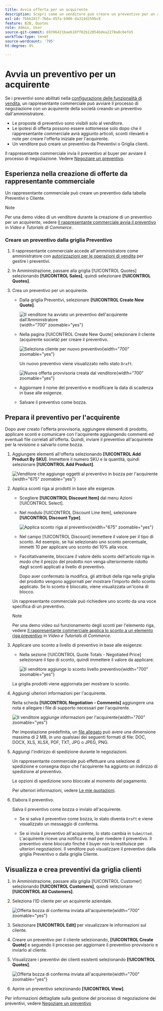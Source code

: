 ```yaml
---
title: Avvia offerta per un acquirente
description: Scopri come un venditore può creare un preventivo per un acquirente specifico per avviare il processo di negoziazione. Il venditore può inviare preventivi solo per i clienti associati a un account aziendale sul sito web selezionato.
exl-id: 7bbb281f-7b6a-45fa-b906-da314d159bc8
feature: B2B, Quotes
role: Admin, User
source-git-commit: 69396421bae610ff02b12054bdea2278a8c0efe5
workflow-type: tm+mt
source-wordcount: '795'
ht-degree: 0%

---
```


# Avvia un preventivo per un acquirente

Se i preventivi sono abilitati nella [configurazione delle funzionalità di vendita](configure-quotes.md), un rappresentante commerciale può avviare il processo di negoziazione con un acquirente della società creando un preventivo dall&#39;amministratore.

- Le proposte di preventivo sono visibili solo al venditore.
- Le ipotesi di offerta possono essere sottomesse solo dopo che il rappresentante commerciale avrà aggiunto articoli, sconti rilevanti e note per creare l&#39;offerta iniziale per l&#39;acquirente.
- Un venditore può creare un preventivo da Preventivi o Griglia clienti.

Il rappresentante commerciale invia il preventivo al buyer per avviare il processo di negoziazione. Vedere [Negoziare un preventivo](quote-price-negotiation.md).

## Esperienza nella creazione di offerte da rappresentante commerciale

Un rappresentante commerciale può creare un preventivo dalla tabella Preventivi o Cliente.

>[!NOTE]
>
>Per una demo video di un venditore durante la creazione di un preventivo per un acquirente, vedere [Il rappresentante commerciale avvia il preventivo](https://experienceleague.adobe.com/docs/commerce-learn/tutorials/b2b/b2b-quote/sales-rep-initiates-quote.html) in _Video e Tutorials di Commerce_.

### Creare un preventivo dalla griglia Preventivo

1. Il rappresentante commerciale accede all&#39;amministratore come amministratore con [autorizzazioni per le operazioni di vendita](../systems/permissions.md) per gestire i preventivi.

1. In Amministrazione, passare alla griglia [!UICONTROL Quotes] selezionando **[!UICONTROL Sales]**, quindi selezionare **[!UICONTROL Quotes]**.

1. Crea un preventivo per un acquirente.

   - Dalla griglia Preventivi, selezionare **[!UICONTROL Create New Quote]**.

     ![Il venditore ha avviato un preventivo dell&#39;acquirente dall&#39;Amministratore](./assets/quote-draft-from-admin.png){width="700" zoomable="yes"}

   - Nella pagina [!UICONTROL Create New Quote] selezionare il cliente (acquirente società) per creare il preventivo.

     ![Seleziona cliente per nuovo preventivo](./assets/quote-draft-from-admin-select-buyer.png){width="700" zoomable="yes"}

     Un nuovo preventivo viene visualizzato nello stato `Draft`.

     ![Nuova offerta provvisoria creata dal venditore](./assets/quote-create-by-seller.png){width="700" zoomable="yes"}

   - Aggiornare il nome del preventivo e modificare la data di scadenza in base alle esigenze.

   - Salvare il preventivo come bozza.

## Prepara il preventivo per l&#39;acquirente

Dopo aver creato l&#39;offerta provvisoria, aggiungere elementi di prodotto, applicare sconti e comunicare con l&#39;acquirente aggiungendo commenti ed eventuali file correlati all&#39;offerta. Quindi, inviare il preventivo all&#39;acquirente per la revisione o salvarlo come bozza.

1. Aggiungere elementi all&#39;offerta selezionando **[!UICONTROL Add Product By SKU]**. Immettere il numero SKU e la quantità, quindi selezionare **[!UICONTROL Add Product]**.

   ![Venditore che aggiunge oggetti al preventivo in bozza per l&#39;acquirente](./assets/quote-draft-add-items.png){width="675" zoomable="yes"}

1. Applica sconti riga ai prodotti in base alle esigenze.

   - Scegliere **[!UICONTROL Discount Item]** dal menu Azioni [!UICONTROL Select].

   - Nel modulo [!UICONTROL Discount Line item], selezionare **[!UICONTROL Discount Type]**.

     ![Applica sconto riga al preventivo](./assets/quote-discount-line-item.png){width="675" zoomable="yes"}

   - Nel campo [!UICONTROL Discount] immettere il valore per il tipo di sconto. Ad esempio, se hai selezionato uno sconto percentuale, immetti 10 per applicare uno sconto del 10% alla voce.

   - Facoltativamente, bloccare il valore dello sconto dell&#39;articolo riga in modo che il prezzo del prodotto non venga ulteriormente ridotto dagli sconti applicati a livello di preventivo.

     Dopo aver confermato la modifica, gli attributi della riga nella griglia del prodotto vengono aggiornati per mostrare l’importo dello sconto applicato. Se lo sconto è bloccato, viene visualizzata un&#39;icona di blocco.

   Un rappresentante commerciale può richiedere uno sconto da una voce specifica di un preventivo.

   >[!NOTE]
   >
   >Per una demo video sul funzionamento degli sconti per l&#39;elemento riga, vedere [Il rappresentante commerciale applica lo sconto a un elemento riga preventivo](https://experienceleague.adobe.com/docs/commerce-learn/tutorials/b2b/b2b-quote/quote-line-item-discount.html) in _Video e Tutorials di Commerce_.

1. Applicare uno sconto a livello di preventivo in base alle esigenze:

   - Nella sezione [!UICONTROL Quote Totals - Negotiated Price] selezionare il tipo di sconto, quindi immettere il valore da applicare.

     ![Il venditore aggiunge lo sconto livello preventivo](./assets/quote-draft-total-discount.png){width="700" zoomable="yes"}

   La griglia prodotti viene aggiornata per mostrare lo sconto.

1. Aggiungi ulteriori informazioni per l&#39;acquirente.

   Nella scheda **[!UICONTROL Negotiation - Comments]** aggiungere una nota e allegare i file di supporto necessari per l&#39;acquirente.

   ![Il venditore aggiunge informazioni per l&#39;acquirente](./assets/quote-draft-add-info-for-buyer.png){width="700" zoomable="yes"}

   Per impostazione predefinita, un [file allegato](configure-quotes.md) può avere una dimensione massima di 2 MB, in uno qualsiasi dei seguenti formati di file: DOC, DOCX, XLS, XLSX, PDF, TXT, JPG o JPEG, PNG.

1. Aggiungi l&#39;indirizzo di spedizione durante le negoziazioni.

   Un rappresentante commerciale può effettuare una selezione di spedizione e consegna dopo che l&#39;acquirente ha aggiunto un indirizzo di spedizione al preventivo.

   Le opzioni di spedizione sono bloccate al momento del pagamento.

   Per ulteriori informazioni, vedere [Le mie quotazioni](account-dashboard-my-quotes.md#adding-a-shipping-address).

1. Elabora il preventivo.

   Salva il preventivo come bozza o invialo all&#39;acquirente.

   - Se si salva il preventivo come bozza, lo stato diventa `Draft` e viene visualizzato un messaggio di conferma.

   - Se si invia il preventivo all&#39;acquirente, lo stato cambia in `Submitted`. L&#39;acquirente riceve una notifica e-mail per rivedere il preventivo. Il preventivo viene bloccato finché il buyer non lo restituisce per ulteriori negoziazioni. Il venditore può visualizzare il preventivo dalla griglia Preventivo o dalla griglia Cliente.

## Visualizza e crea preventivi da griglia clienti

1. In Amministrazione, passare alla griglia [!UICONTROL Customer] selezionando **[!UICONTROL Customers]**, quindi selezionare **[!UICONTROL All Customers]**.

1. Seleziona l&#39;ID cliente per un acquirente aziendale.

   ![Offerta bozza di conferma inviata all&#39;acquirente](./assets/quote-view-customer-quotes.png){width="700" zoomable="yes"}

1. Selezionare **[!UICONTROL Edit]** per visualizzare le informazioni sul cliente.

1. Creare un preventivo per il cliente selezionando, **[!UICONTROL Create Quote]** e seguendo il processo per aggiornare il preventivo provvisorio e inviarlo al cliente.

1. Visualizzare i preventivi dei clienti esistenti selezionando **[!UICONTROL Quotes]**.

   ![Offerta bozza di conferma inviata all&#39;acquirente](./assets/quote-list-from-customer-information.png){width="700" zoomable="yes"}

1. Aprire un preventivo selezionando **[!UICONTROL View]**.

Per informazioni dettagliate sulla gestione del processo di negoziazione dei preventivi, vedere [Negoziare un preventivo](quote-price-negotiation.md)
